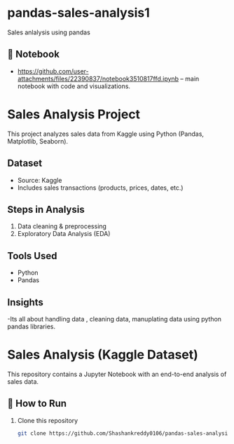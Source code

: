 # pandas-sales-analysis1
Sales anlalysis using pandas


## 📒 Notebook
- https://github.com/user-attachments/files/22390837/notebook3510817ffd.ipynb – main notebook with code and visualizations.

# Sales Analysis Project

This project analyzes sales data from Kaggle using Python (Pandas, Matplotlib, Seaborn).

## Dataset
- Source: Kaggle
- Includes sales transactions (products, prices, dates, etc.)

## Steps in Analysis
1. Data cleaning & preprocessing
2. Exploratory Data Analysis (EDA)

## Tools Used
- Python
- Pandas

## Insights
-Its all about handling data , cleaning data, manuplating data using python pandas libraries.

# Sales Analysis (Kaggle Dataset)

This repository contains a Jupyter Notebook with an end-to-end analysis of sales data.

## 🚀 How to Run
1. Clone this repository  
   ```bash
   git clone https://github.com/Shashankreddy0106/pandas-sales-analysis1
